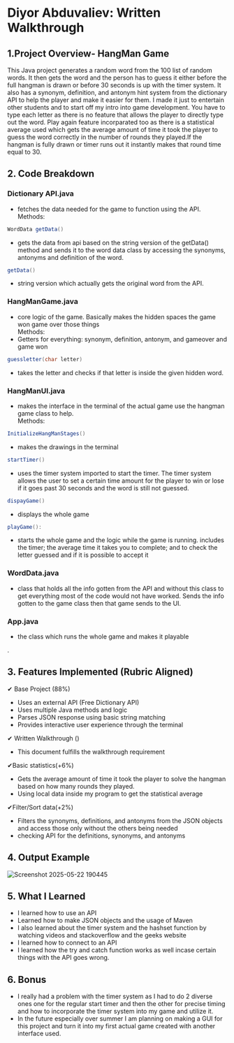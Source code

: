   
  
# Diyor Abduvaliev: Written Walkthrough

## 1.Project Overview- HangMan Game 
This Java project generates a random word from the 100 list of random words. It then gets the word and the person has to guess it either before the full hangman is drawn or before 30 seconds is up with the timer system. It also has a synonym, definition, and antonym hint system from the dictionary API to help the player and make it easier for them. I made it just to entertain other students and to start off my intro into game development. You have to type each letter as there is no feature that allows the player to directly type out the word. Play again feature incorparated too as there is a statistical average used which gets the average amount of time it took the player to guess the word correctly in the number of rounds they played.If the hangman is fully drawn or timer runs out it instantly makes that round time equal to 30. 

## 2. Code Breakdown  
### Dictionary API.java 
- fetches the data needed for the game to function using the API.  
        Methods:  
```java
WordData getData()
```
- gets the data from api based on the string version of the getData() method and sends it to the word data class by accessing the synonyms, antonyms and definition of the word.  

```java
getData()
```
- string version which actually gets the original word from the API.

### HangManGame.java 
- core logic of the game. Basically makes the hidden spaces the game won game over those things  
         Methods:  
- Getters for everything: synonym, definition, antonym, and gameover and game won  


```java
guessletter(char letter) 
```
- takes the letter and checks if that letter is inside the given hidden word.

### HangManUI.java  
- makes the interface in the terminal of the actual game use the hangman game class to help.  
      Methods:  

```java
InitializeHangManStages() 
```
- makes the drawings in the terminal  

```java
startTimer() 
```
- uses the timer system imported to start the timer. The timer system allows the user to set a certain time amount for the player to win or lose if it goes past 30 seconds and the word is still not guessed.

```java
dispayGame()
```
- displays the whole game 

```java
playGame():
```
- starts the whole game and the logic while the game is running. includes the timer; the average time it takes you to complete; and to check the letter guessed and if it is possible to accept it

### WordData.java  
- class that holds all the info gotten from the API and without this class to get everything most of the code would not have worked. Sends the info gotten to the game class then that game sends to the UI.

### App.java 
- the class which runs the whole game and makes it playable

.  
## 3. Features Implemented (Rubric Aligned)

✔ Base Project (88%)  
- Uses an external API (Free Dictionary API)  
- Uses multiple Java methods and logic  
- Parses JSON response using basic string matching  
- Provides interactive user experience through the terminal

✔ Written Walkthrough ()  
- This document fulfills the walkthrough requirement

✔Basic statistics(+6%)  
- Gets the average amount of time it took the player to solve the hangman based on how many rounds they played.
- Using local data inside my program to get the statistical average 

✔Filter/Sort data(+2%) 
- Filters the synonyms, definitions, and antonyms from the JSON objects and access those only without the others being needed
- checking API for the definitions, synonyms, and antonyms


## 4. Output Example

![Screenshot 2025-05-22 190445](https://github.com/user-attachments/assets/370e8e81-7639-4b46-86b0-ec1264d51004)

## 5. What I Learned
- I learned how to use an API  
- Learned how to make JSON objects and the usage of Maven  
- I also learned about the timer system and the hashset function by watching videos and stackoverflow and the geeks website  
- I learned how to connect to an API  
- I learned how the try and catch function works as well incase certain things with the API goes wrong.

## 6. Bonus

- I really had a problem with the timer system as I had to do 2 diverse ones one for the regular start timer and then the other for precise timing and how to incorporate the timer system into my game and utilize it.  
- In the future especially over summer I am planning on making  a GUI for this project and turn it into my first actual game created with another interface used.


